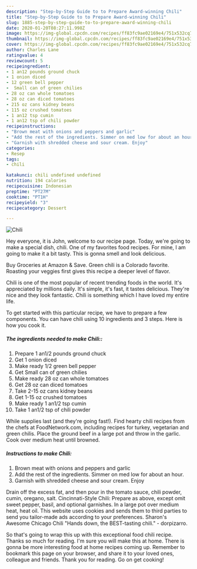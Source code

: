 ```yaml
---
description: "Step-by-Step Guide to to Prepare Award-winning Chili"
title: "Step-by-Step Guide to to Prepare Award-winning Chili"
slug: 1885-step-by-step-guide-to-to-prepare-award-winning-chili
date: 2020-01-20T08:27:11.998Z
image: https://img-global.cpcdn.com/recipes/ff83fc9ae02169e4/751x532cq70/chili-recipe-main-photo.jpg
thumbnail: https://img-global.cpcdn.com/recipes/ff83fc9ae02169e4/751x532cq70/chili-recipe-main-photo.jpg
cover: https://img-global.cpcdn.com/recipes/ff83fc9ae02169e4/751x532cq70/chili-recipe-main-photo.jpg
author: Charles Lane
ratingvalue: 4
reviewcount: 5
recipeingredient:
- 1 an12 pounds ground chuck
- 1 onion diced
- 12 green bell pepper
-  Small can of green chilies
- 28 oz can whole tomatoes
- 28 oz can diced tomatoes
- 215 oz cans kidney beans
- 115 oz crushed tomatoes
- 1 an12 tsp cumin
- 1 an12 tsp of chili powder
recipeinstructions:
- "Brown meat with onions and peppers and garlic"
- "Add the rest of the ingredients. Simmer on med low for about an hour."
- "Garnish with shredded cheese and sour cream. Enjoy"
categories:
- Resep
tags:
- chili

katakunci: chili undefined undefined
nutrition: 194 calories
recipecuisine: Indonesian
preptime: "PT27M"
cooktime: "PT1H"
recipeyield: "3"
recipecategory: Dessert

---
```



![Chili](https://img-global.cpcdn.com/recipes/ff83fc9ae02169e4/751x532cq70/chili-recipe-main-photo.jpg)

Hey everyone, it is John, welcome to our recipe page. Today, we're going to make a special dish, chili. One of my favorites food recipes. For mine, I am going to make it a bit tasty. This is gonna smell and look delicious.

Buy Groceries at Amazon &amp; Save. Green chili is a Colorado favorite. Roasting your veggies first gives this recipe a deeper level of flavor.

Chili is one of the most popular of recent trending foods in the world. It's appreciated by millions daily. It's simple, it's fast, it tastes delicious. They're nice and they look fantastic. Chili is something which I have loved my entire life.


To get started with this particular recipe, we have to prepare a few components. You can have chili using 10 ingredients and 3 steps. Here is how you cook it.

##### The ingredients needed to make Chili::

1. Prepare 1 an1/2 pounds ground chuck
1. Get 1 onion diced
1. Make ready 1/2 green bell pepper
1. Get  Small can of green chilies
1. Make ready 28 oz can whole tomatoes
1. Get 28 oz can diced tomatoes
1. Take 2-15 oz cans kidney beans
1. Get 1-15 oz crushed tomatoes
1. Make ready 1 an1/2 tsp cumin
1. Take 1 an1/2 tsp of chili powder


While supplies last (and they&#39;re going fast!). Find hearty chili recipes from the chefs at FoodNetwork.com, including recipes for turkey, vegetarian and green chilis. Place the ground beef in a large pot and throw in the garlic. Cook over medium heat until browned. 

##### Instructions to make Chili:

1. Brown meat with onions and peppers and garlic
1. Add the rest of the ingredients. Simmer on med low for about an hour.
1. Garnish with shredded cheese and sour cream. Enjoy


Drain off the excess fat, and then pour in the tomato sauce, chili powder, cumin, oregano, salt. Cincinnati-Style Chili: Prepare as above, except omit sweet pepper, basil, and optional garnishes. In a large pot over medium heat, heat oil. This website uses cookies and sends them to third parties to send you tailor-made ads according to your preferences. Sharon&#39;s Awesome Chicago Chili &#34;Hands down, the BEST-tasting chili.&#34; - dorpizarro. 

So that's going to wrap this up with this exceptional food chili recipe. Thanks so much for reading. I'm sure you will make this at home. There is gonna be more interesting food at home recipes coming up. Remember to bookmark this page on your browser, and share it to your loved ones, colleague and friends. Thank you for reading. Go on get cooking!
